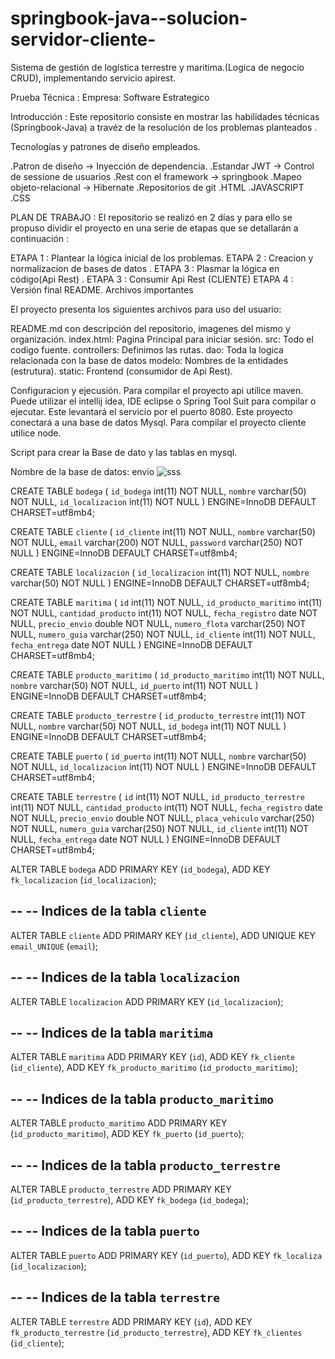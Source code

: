# springbook-java--solucion-servidor-cliente-
Sistema de gestión de logística terrestre y maritima.(Logica de negocio CRUD), 
implementando servicio apirest.


Prueba Técnica :
Empresa: Software  Estrategico



Introducción :
Este repositorio consiste en mostrar las habilidades técnicas (Springbook-Java) a travéz de la resolución de los problemas planteados .




Tecnologías y patrones de diseño empleados.

.Patron de diseño -> Inyección de dependencia.
.Estandar JWT -> Control de sessione de usuarios 
.Rest con el framework -> springbook
.Mapeo objeto-relacional -> Hibernate
.Repositorios de git
.HTML
.JAVASCRIPT
.CSS


PLAN DE TRABAJO :
El repositorio se realizó en 2 días y para ello se propuso dividir el proyecto en una serie de etapas que se detallarán a continuación :

ETAPA 1 :
Plantear la lógica inicial de los problemas.
ETAPA 2 :
Creacion y normalizacion de bases de datos .
ETAPA 3 :
Plasmar la lógica en código(Api Rest) .
ETAPA 3 :
Consumir Api Rest (CLIENTE)
ETAPA 4 :
Versión final README.
Archivos importantes

El proyecto presenta los siguientes archivos para uso del usuario:

README.md con descripción del repositorio, imagenes del mismo y organización.
index.html: Pagina Principal para iniciar sesión.
src: Todo el codigo fuente.
controllers: Definimos las rutas.
dao: Toda la logica relacionada con la base de datos
modelo: Nombres de la entidades (estrutura).
static: Frontend (consumidor de Api Rest).

Configuracion y ejecusión.
Para compilar el proyecto api utilice maven. Puede utilizar el intellij idea, IDE eclipse o Spring Tool Suit para compilar o ejecutar. Este levantará el servicio por el puerto 8080. Este proyecto conectará a una base de datos Mysql. Para compilar el proyecto cliente utilice node.

Script para crear la Base de dato y las tablas en mysql.

Nombre de la base de datos: envio
![sss](https://user-images.githubusercontent.com/89054795/149599251-9b41804c-cdaf-4ddd-ad5b-55500a962ebd.png)


CREATE TABLE `bodega` (
  `id_bodega` int(11) NOT NULL,
  `nombre` varchar(50) NOT NULL,
  `id_localizacion` int(11) NOT NULL
) ENGINE=InnoDB DEFAULT CHARSET=utf8mb4;

CREATE TABLE `cliente` (
  `id_cliente` int(11) NOT NULL,
  `nombre` varchar(50) NOT NULL,
  `email` varchar(200) NOT NULL,
  `password` varchar(250) NOT NULL
) ENGINE=InnoDB DEFAULT CHARSET=utf8mb4;

CREATE TABLE `localizacion` (
  `id_localizacion` int(11) NOT NULL,
  `nombre` varchar(50) NOT NULL
) ENGINE=InnoDB DEFAULT CHARSET=utf8mb4;



CREATE TABLE `maritima` (
  `id` int(11) NOT NULL,
  `id_producto_maritimo` int(11) NOT NULL,
  `cantidad_producto` int(11) NOT NULL,
  `fecha_registro` date NOT NULL,
  `precio_envio` double NOT NULL,
  `numero_flota` varchar(250) NOT NULL,
  `numero_guia` varchar(250) NOT NULL,
  `id_cliente` int(11) NOT NULL,
  `fecha_entrega` date NOT NULL
) ENGINE=InnoDB DEFAULT CHARSET=utf8mb4;

CREATE TABLE `producto_maritimo` (
  `id_producto_maritimo` int(11) NOT NULL,
  `nombre` varchar(50) NOT NULL,
  `id_puerto` int(11) NOT NULL
) ENGINE=InnoDB DEFAULT CHARSET=utf8mb4;


CREATE TABLE `producto_terrestre` (
  `id_producto_terrestre` int(11) NOT NULL,
  `nombre` varchar(50) NOT NULL,
  `id_bodega` int(11) NOT NULL
) ENGINE=InnoDB DEFAULT CHARSET=utf8mb4;


CREATE TABLE `puerto` (
  `id_puerto` int(11) NOT NULL,
  `nombre` varchar(50) NOT NULL,
  `id_localizacion` int(11) NOT NULL
) ENGINE=InnoDB DEFAULT CHARSET=utf8mb4;

CREATE TABLE `terrestre` (
  `id` int(11) NOT NULL,
  `id_producto_terrestre` int(11) NOT NULL,
  `cantidad_producto` int(11) NOT NULL,
  `fecha_registro` date NOT NULL,
  `precio_envio` double NOT NULL,
  `placa_vehiculo` varchar(250) NOT NULL,
  `numero_guia` varchar(250) NOT NULL,
  `id_cliente` int(11) NOT NULL,
  `fecha_entrega` date NOT NULL
) ENGINE=InnoDB DEFAULT CHARSET=utf8mb4;



ALTER TABLE `bodega`
  ADD PRIMARY KEY (`id_bodega`),
  ADD KEY `fk_localizacion` (`id_localizacion`);

--
-- Indices de la tabla `cliente`
--
ALTER TABLE `cliente`
  ADD PRIMARY KEY (`id_cliente`),
  ADD UNIQUE KEY `email_UNIQUE` (`email`);

--
-- Indices de la tabla `localizacion`
--
ALTER TABLE `localizacion`
  ADD PRIMARY KEY (`id_localizacion`);

--
-- Indices de la tabla `maritima`
--
ALTER TABLE `maritima`
  ADD PRIMARY KEY (`id`),
  ADD KEY `fk_cliente` (`id_cliente`),
  ADD KEY `fk_producto_maritimo` (`id_producto_maritimo`);

--
-- Indices de la tabla `producto_maritimo`
--
ALTER TABLE `producto_maritimo`
  ADD PRIMARY KEY (`id_producto_maritimo`),
  ADD KEY `fk_puerto` (`id_puerto`);

--
-- Indices de la tabla `producto_terrestre`
--
ALTER TABLE `producto_terrestre`
  ADD PRIMARY KEY (`id_producto_terrestre`),
  ADD KEY `fk_bodega` (`id_bodega`);

--
-- Indices de la tabla `puerto`
--
ALTER TABLE `puerto`
  ADD PRIMARY KEY (`id_puerto`),
  ADD KEY `fk_localiza` (`id_localizacion`);

--
-- Indices de la tabla `terrestre`
--
ALTER TABLE `terrestre`
  ADD PRIMARY KEY (`id`),
  ADD KEY `fk_producto_terrestre` (`id_producto_terrestre`),
  ADD KEY `fk_clientes` (`id_cliente`);


